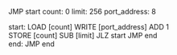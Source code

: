 JMP     start
count:     0
limit:     256
port_address: 8     

start:     LOAD    [count]
           WRITE   [port_address]
           ADD     1  
           STORE   [count]
           SUB     [limit]
           JLZ     start
           JMP     end   
end:       JMP     end
